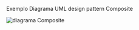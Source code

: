 Exemplo Diagrama UML design pattern Composite

![diagrama Composite](https://github.com/PedrohDavi/bertoti/assets/111358479/fc93edc6-e875-48f4-a3c3-59d70cf24525)
